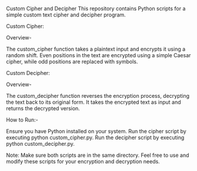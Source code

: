 
Custom Cipher and Decipher
This repository contains Python scripts for a simple custom text cipher and decipher program.

Custom Cipher:


Overview-


The custom_cipher function takes a plaintext input and encrypts it using a random shift. Even positions in the text are encrypted using a simple Caesar cipher, while odd positions are replaced with symbols.


Custom Decipher:


Overview-


The custom_decipher function reverses the encryption process, decrypting the text back to its original form. It takes the encrypted text as input and returns the decrypted version.

How to Run:-


Ensure you have Python installed on your system.
Run the cipher script by executing python custom_cipher.py.
Run the decipher script by executing python custom_decipher.py.


Note: Make sure both scripts are in the same directory.
Feel free to use and modify these scripts for your encryption and decryption needs.
